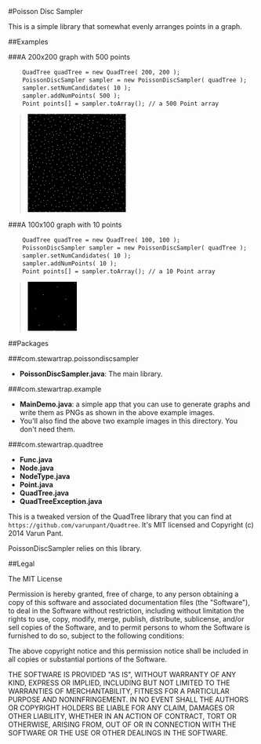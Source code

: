 #Poisson Disc Sampler

This is a simple library that somewhat evenly arranges points in a graph.

##Examples

###A 200x200 graph with 500 points

        QuadTree quadTree = new QuadTree( 200, 200 );
        PoissonDiscSampler sampler = new PoissonDiscSampler( quadTree );
        sampler.setNumCandidates( 10 );
        sampler.addNumPoints( 500 );
        Point points[] = sampler.toArray(); // a 500 Point array
>![200x200 quadtree containing 500 points](https://github.com/static55/PoissonDiscSampler/raw/master/src/com/stewartrap/example/200x200x500pts.png)

###A 100x100 graph with 10 points

        QuadTree quadTree = new QuadTree( 100, 100 );
        PoissonDiscSampler sampler = new PoissonDiscSampler( quadTree );
        sampler.setNumCandidates( 10 );
        sampler.addNumPoints( 10 );
        Point points[] = sampler.toArray(); // a 10 Point array
>![100x100 quadtree containing 10 points](https://github.com/static55/PoissonDiscSampler/raw/master/src/com/stewartrap/example/100x100x10pts.png)

##Packages

###com.stewartrap.poissondiscsampler

- **PoissonDiscSampler.java**: The main library.

###com.stewartrap.example

- **MainDemo.java**: a simple app that you can use to generate graphs and write them as PNGs as shown in the above example images.
- You'll also find the above two example images in this directory. You don't need them.

###com.stewartrap.quadtree

- **Func.java**
- **Node.java**	
- **NodeType.java**
- **Point.java**
- **QuadTree.java**
- **QuadTreeException.java**

This is a tweaked version of the QuadTree library that you can find at `https://github.com/varunpant/Quadtree`. It's MIT licensed and Copyright (c) 2014 Varun Pant.

PoissonDiscSampler relies on this library.

##Legal

The MIT License

Permission is hereby granted, free of charge, to any person obtaining a copy of this software and associated documentation files (the "Software"), to deal in the Software without restriction, including without limitation the rights to use, copy, modify, merge, publish, distribute, sublicense, and/or sell copies of the Software, and to permit persons to whom the Software is furnished to do so, subject to the following conditions:

The above copyright notice and this permission notice shall be included in all copies or substantial portions of the Software.

THE SOFTWARE IS PROVIDED "AS IS", WITHOUT WARRANTY OF ANY KIND, EXPRESS OR IMPLIED, INCLUDING BUT NOT LIMITED TO THE WARRANTIES OF MERCHANTABILITY, FITNESS FOR A PARTICULAR PURPOSE AND NONINFRINGEMENT. IN NO EVENT SHALL THE AUTHORS OR COPYRIGHT HOLDERS BE LIABLE FOR ANY CLAIM, DAMAGES OR OTHER LIABILITY, WHETHER IN AN ACTION OF CONTRACT, TORT OR OTHERWISE, ARISING FROM, OUT OF OR IN CONNECTION WITH THE SOFTWARE OR THE USE OR OTHER DEALINGS IN THE SOFTWARE.
